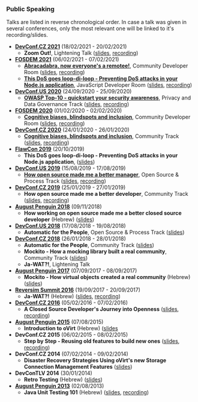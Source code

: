 ### Public Speaking

Talks are listed in reverse chronological order. In case a talk was given in several conferences, only the most relevant one will be linked to it's recording/slides.

- **[DevConf.CZ 2021](https://devconfcz2021.sched.com/)** (18/02/2021 - 20/02/2021)
    - **Zoom Out!**, Lightening Talk ([slides](https://www.slideshare.net/AllonMureinik/zoom-out-246027668/AllonMureinik/zoom-out-246027668), [recording](https://www.youtube.com/watch?v=peZmUf8RUw0))
- **[FOSDEM 2021](https://fosdem.org/2021/)** (06/02/2021 - 07/02/2021)
    - **[Abracadabra, now everyone's a remotee!](https://fosdem.org/2021/schedule/event/community_devroom_abracadabra_everyones_remote/)**, Community Developer Room ([slides](https://fosdem.org/2021/schedule/event/community_devroom_abracadabra_everyones_remote/attachments/slides/4546/export/events/attachments/community_devroom_abracadabra_everyones_remote/slides/4546/Abracadbra.pdf), [recording](https://video.fosdem.org/2021/D.community/community_devroom_abracadabra_everyones_remote.webm))
    - **[This DoS goes loop-di-loop - Preventing DoS attacks in your Node.js application](https://fosdem.org/2021/schedule/event/dos/)**, JavaScript Developer Room ([slides](https://fosdem.org/2021/schedule/event/dos/attachments/audio/4548/export/events/attachments/dos/audio/4548/This_dos_goes_loop_di_loop_slides.pdf), [recording](https://video.fosdem.org/2021/D.javascript/dos.webm))
- **[DevConf.US 2020](https://devconfus2020.sched.com/)** (24/09/2020 - 25/09/2020)
    - **[OWASP Top-10 - quickstart your security awareness](https://devconfus2020.sched.com/event/dyLC/owasp-top-10-quickstart-your-security-awareness)**, Privacy and Data Governance Track ([slides](https://www.slideshare.net/AllonMureinik/devconfus-2020-owasp-top-10-allon-mureinik), [recording](https://www.youtube.com/watch?v=6Z5hlgZQQt0))
- **[FOSDEM 2020](https://fosdem.org/2020/)** (01/02/2020 - 02/02/2020)
    - **[Cognitive biases, blindspots and inclusion](https://archive.fosdem.org/2020/schedule/event/cognitivebias/)**, Community Developer Room ([slides](https://archive.fosdem.org/2020/schedule/event/cognitivebias/attachments/slides/3693/export/events/attachments/cognitivebias/slides/3693/cognitive_bias_fosdem2020.pdf), [recording](https://video.fosdem.org/2020/UB5.230/cognitivebias.mp4]))
- **[DevConf.CZ 2020](https://devconfcz2020a.sched.com/)** (24/01/2020 - 26/01/2020)
    - **[Cognitive biases, blindspots and inclusion](https://devconfcz2020a.sched.com/event/YOoH/cognitive-biases-blindspots-and-inclusion)**, Community Track ([slides](https://static.sched.com/hosted_files/devconfcz2020a/da/Cognitive%20biases%2C%20blind%20spots%20and%20inclusion.pdf), [recording](https://www.youtube.com/watch?v=HB6pLEJTJaA))
- **[FlawCon 2019](https://2019.flawcon.xyz/)** (20/10/2019)
    - **This DoS goes loop-di-loop - Preventing DoS attacks in your Node.js application**, ([slides](https://www.slideshare.net/AllonMureinik/this-dos-goes-loopdiloop))
- **[DevConf.US 2019](https://devconfus2019.sched.com/)** (15/08/2019 - 17/08/2019)
    - **[How open source made me a better manager](https://devconfus2019.sched.com/event/RFDl/how-open-source-made-me-a-better-manager)**, Open Source & Process Track ([slides](https://static.sched.com/hosted_files/devconfus2019/8f/How%20open%20source%20made%20me%20a%20better%20manager.pdf), [recording](https://www.youtube.com/watch?v=6IYKnLIRttU))
- **[DevConf.CZ 2019](https://devconfcz2019.sched.com)** (25/01/2019 - 27/01/2019)
    - **How open source made me a better developer**, Community Track ([slides](https://www.slideshare.net/AllonMureinik/how-working-on-open-source-made-me-a-better-closed-source-developer), [recording](https://www.youtube.com/watch?v=W9afb-1QQxc))
- **[August Penguin 2018](http://ap.hamakor.org.il/2018/en/index.html)** (09/11/2018)
    - **How working on open source made me a better closed source developer** (Hebrew) ([slides](https://www.slideshare.net/AllonMureinik/how-working-on-open-source-made-me-a-better-closed-source-developer))
- **[DevConf.US 2018](https://devconfus2018.sched.com/)** (17/08/2018 - 19/08/2018)
    - **Automatic for the People**, Open Source & Process Track ([slides](https://www.slideshare.net/AllonMureinik/automatic-for-the-people-110570873))
- **[DevConf.CZ 2018](https://devconfcz2018.sched.com)** (26/01/2018 - 28/01/2018)
    - **Automatic for the People**, Community Track ([slides](https://www.slideshare.net/AllonMureinik/automatic-for-the-people))
    - **Mockito - How a mocking library built a real community**, Community Track ([slides](https://www.slideshare.net/AllonMureinik/mockito-how-a-mocking-library-built-a-real-community))
    - **Ja-WAT?!**, Lightening Talk
- **[August Penguin 2017](http://ap.hamakor.org.il/2017/en.)** (07/09/2017 - 08/09/2017)
    - **Mockito - How virtual objects created a real community** (Hebrew) ([slides](http://www.slideshare.net/AllonMureinik/mockito-how-a-mocking-library-built-a-real-community-august-penguin-2017))    
- **[Reversim Summit 2016](https://summit2016.reversim.com/)** (19/09/2017 - 20/09/2017)
    - **Ja-WAT?!** (Hebrew) ([slides](https://www.slideshare.net/AllonMureinik/reversim-summit-2016-jawat), [recording](https://www.youtube.com/watch?v=SU0o6F_f_WA))
- **[DevConf.CZ 2016](https://devconfcz2016.sched.com/)** (05/02/2016 - 07/02/2016)
    - **A Closed Source Developer's Journey into Openness** ([slides](https://www.slideshare.net/AllonMureinik/a-closed-source-developers-journey-into-openness), [recording](https://www.youtube.com/watch?v=L8LWYr3xLLg))    
- **[August Penguin 2015](http://ap.hamakor.org.il/2015/)** (07/08/2015)
    - **Introduction to oVirt** (Hebrew) ([slides](https://www.slideshare.net/AllonMureinik/introduction-to-ovirtaugustpenguin2015)
- **DevConf.CZ 2015** (06/02/2015 - 08/02/2015)
    - **Step by Step - Reusing old features to build new ones** ([slides](https://www.slideshare.net/AllonMureinik/step-bystep-ovirtlivemerge), [recording](https://www.youtube.com/watch?v=GJzWjc9Yu7E))
- **DevConf.CZ 2014** (07/02/2014 - 09/02/2014)
    - **Disaster Recovery Strategies Using oVirt's new Storage Connection Management Features** ([slides](https://www.slideshare.net/AllonMureinik/dev-conf-ovirt-dr))
- **DevConTLV 2014** (30/01/2014)
    - **Retro Testing** (Hebrew) ([slides](https://www.slideshare.net/AllonMureinik/dev-con-retro-testing))    
- **[August Penguin 2013](http://ap.hamakor.org.il/2013/)** (02/08/2013)
    - **Java Unit Testing 101** (Hebrew) ([slides](http://ap.hamakor.org.il/2013/slides/JU.svg), [recording](https://www.youtube.com/watch?v=XmFk_x66T5Q))
